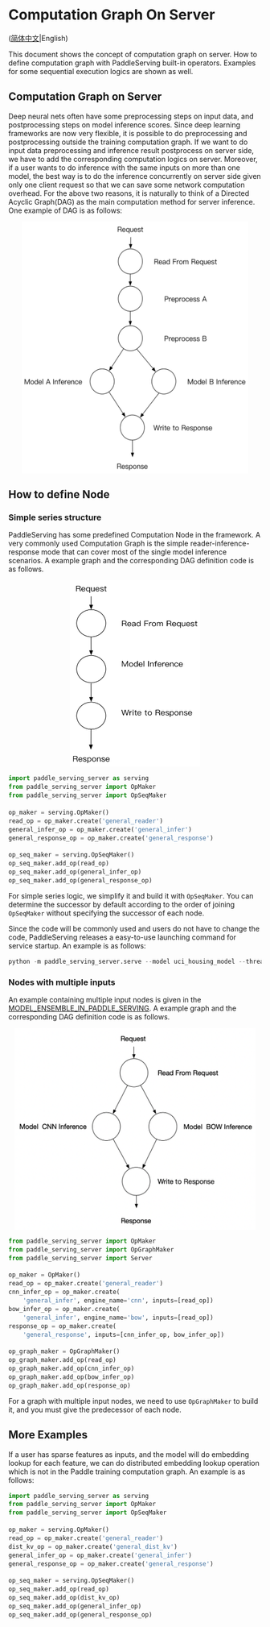 # Computation Graph On Server

([简体中文](./SERVER_DAG_CN.md)|English)

This document shows the concept of computation graph on server. How to define computation graph with PaddleServing built-in operators. Examples for some sequential execution logics are shown as well.

## Computation Graph on Server

Deep neural nets often have some preprocessing steps on input data, and postprocessing steps on model inference scores. Since deep learning frameworks are now very flexible, it is possible to do preprocessing and postprocessing outside the training computation graph. If we want to do input data preprocessing and inference result postprocess on server side, we have to add the corresponding computation logics on server. Moreover, if a user wants to do inference with the same inputs on more than one model, the best way is to do the inference concurrently on server side given only one client request so that we can save some network computation overhead. For the above two reasons, it is naturally to think of a Directed Acyclic Graph(DAG) as the main computation method for server inference. One example of DAG is as follows:

<center>
<img src='server_dag.png' width = "450" height = "500" align="middle"/>
</center>

## How to define Node

### Simple series structure

PaddleServing has some predefined Computation Node in the framework. A very commonly used Computation Graph is the simple reader-inference-response mode that can cover most of the single model inference scenarios. A example graph and the corresponding DAG definition code is as follows.

<center>
<img src='simple_dag.png' width = "260" height = "370" align="middle"/>
</center>

``` python
import paddle_serving_server as serving
from paddle_serving_server import OpMaker
from paddle_serving_server import OpSeqMaker

op_maker = serving.OpMaker()
read_op = op_maker.create('general_reader')
general_infer_op = op_maker.create('general_infer')
general_response_op = op_maker.create('general_response')

op_seq_maker = serving.OpSeqMaker()
op_seq_maker.add_op(read_op)
op_seq_maker.add_op(general_infer_op)
op_seq_maker.add_op(general_response_op)
```

For simple series logic, we simplify it and build it with `OpSeqMaker`. You can determine the successor by default according to the order of joining `OpSeqMaker` without specifying the successor of each node.

Since the code will be commonly used and users do not have to change the code, PaddleServing releases a easy-to-use launching command for service startup. An example is as follows: 

``` python
python -m paddle_serving_server.serve --model uci_housing_model --thread 10 --port 9292
```

### Nodes with multiple inputs

An example containing multiple input nodes is given in the [MODEL_ENSEMBLE_IN_PADDLE_SERVING](MODEL_ENSEMBLE_IN_PADDLE_SERVING.md). A example graph and the corresponding DAG definition code is as follows.

<center>
<img src='complex_dag.png' width = "480" height = "400" align="middle"/>
</center>

```python
from paddle_serving_server import OpMaker
from paddle_serving_server import OpGraphMaker
from paddle_serving_server import Server

op_maker = OpMaker()
read_op = op_maker.create('general_reader')
cnn_infer_op = op_maker.create(
    'general_infer', engine_name='cnn', inputs=[read_op])
bow_infer_op = op_maker.create(
    'general_infer', engine_name='bow', inputs=[read_op])
response_op = op_maker.create(
    'general_response', inputs=[cnn_infer_op, bow_infer_op])

op_graph_maker = OpGraphMaker()
op_graph_maker.add_op(read_op)
op_graph_maker.add_op(cnn_infer_op)
op_graph_maker.add_op(bow_infer_op)
op_graph_maker.add_op(response_op)
```

For a graph with multiple input nodes, we need to use `OpGraphMaker` to build it, and you must give the predecessor of each node.

## More Examples

If a user has sparse features as inputs, and the model will do embedding lookup for each feature, we can do distributed embedding lookup operation which is not in the Paddle training computation graph. An example is as follows:

``` python
import paddle_serving_server as serving
from paddle_serving_server import OpMaker
from paddle_serving_server import OpSeqMaker

op_maker = serving.OpMaker()
read_op = op_maker.create('general_reader')
dist_kv_op = op_maker.create('general_dist_kv')
general_infer_op = op_maker.create('general_infer')
general_response_op = op_maker.create('general_response')

op_seq_maker = serving.OpSeqMaker()
op_seq_maker.add_op(read_op)
op_seq_maker.add_op(dist_kv_op)
op_seq_maker.add_op(general_infer_op)
op_seq_maker.add_op(general_response_op)
```

